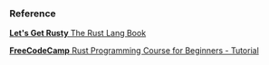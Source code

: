 ### Reference

[**Let's Get Rusty** The Rust Lang Book](https://www.youtube.com/playlist?list=PLai5B987bZ9CoVR-QEIN9foz4QCJ0H2Y8 "The Rust Lang Book")

[**FreeCodeCamp** Rust Programming Course for Beginners - Tutorial](https://www.youtube.com/watch?v=MsocPEZBd-M "Rust Programming Course for Beginners")
